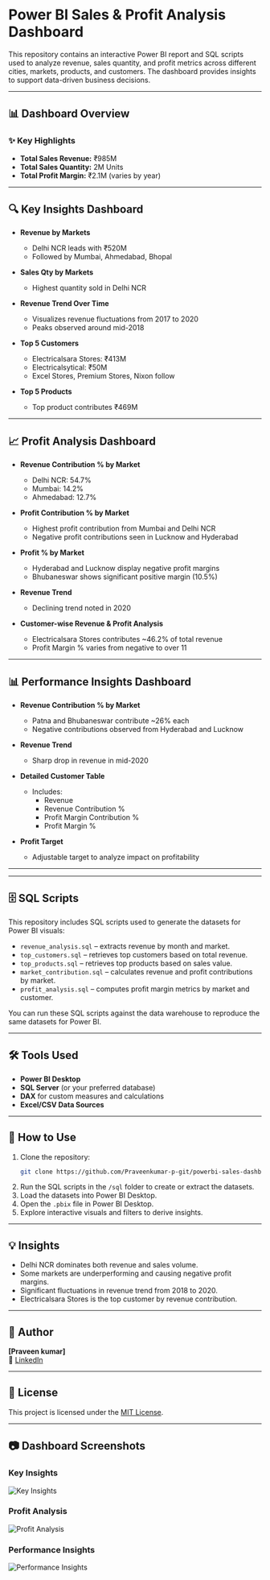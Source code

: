 # Power BI Sales & Profit Analysis Dashboard

This repository contains an interactive Power BI report and SQL scripts used to analyze revenue, sales quantity, and profit metrics across different cities, markets, products, and customers. The dashboard provides insights to support data-driven business decisions.

---

## 📊 Dashboard Overview

### ✨ Key Highlights

- **Total Sales Revenue:** ₹985M
- **Total Sales Quantity:** 2M Units
- **Total Profit Margin:** ₹2.1M (varies by year)

---

## 🔍 Key Insights Dashboard

- **Revenue by Markets**
  - Delhi NCR leads with ₹520M
  - Followed by Mumbai, Ahmedabad, Bhopal

- **Sales Qty by Markets**
  - Highest quantity sold in Delhi NCR

- **Revenue Trend Over Time**
  - Visualizes revenue fluctuations from 2017 to 2020
  - Peaks observed around mid-2018

- **Top 5 Customers**
  - Electricalsara Stores: ₹413M
  - Electricalsytical: ₹50M
  - Excel Stores, Premium Stores, Nixon follow

- **Top 5 Products**
  - Top product contributes ₹469M

---

## 📈 Profit Analysis Dashboard

- **Revenue Contribution % by Market**
  - Delhi NCR: 54.7%
  - Mumbai: 14.2%
  - Ahmedabad: 12.7%

- **Profit Contribution % by Market**
  - Highest profit contribution from Mumbai and Delhi NCR
  - Negative profit contributions seen in Lucknow and Hyderabad

- **Profit % by Market**
  - Hyderabad and Lucknow display negative profit margins
  - Bhubaneswar shows significant positive margin (10.5%)

- **Revenue Trend**
  - Declining trend noted in 2020

- **Customer-wise Revenue & Profit Analysis**
  - Electricalsara Stores contributes ~46.2% of total revenue
  - Profit Margin % varies from negative to over 11

---

## 📊 Performance Insights Dashboard

- **Revenue Contribution % by Market**
  - Patna and Bhubaneswar contribute ~26% each
  - Negative contributions observed from Hyderabad and Lucknow

- **Revenue Trend**
  - Sharp drop in revenue in mid-2020

- **Detailed Customer Table**
  - Includes:
    - Revenue
    - Revenue Contribution %
    - Profit Margin Contribution %
    - Profit Margin %

- **Profit Target**
  - Adjustable target to analyze impact on profitability


---


---

## 🗄️ SQL Scripts

This repository includes SQL scripts used to generate the datasets for Power BI visuals:

- `revenue_analysis.sql` – extracts revenue by month and market.
- `top_customers.sql` – retrieves top customers based on total revenue.
- `top_products.sql` – retrieves top products based on sales value.
- `market_contribution.sql` – calculates revenue and profit contributions by market.
- `profit_analysis.sql` – computes profit margin metrics by market and customer.

You can run these SQL scripts against the data warehouse to reproduce the same datasets for Power BI.

---

## 🛠️ Tools Used

- **Power BI Desktop**
- **SQL Server** (or your preferred database)
- **DAX** for custom measures and calculations
- **Excel/CSV Data Sources**

---

## 🚀 How to Use

1. Clone the repository:
    ```bash
    git clone https://github.com/Praveenkumar-p-git/powerbi-sales-dashboard.git
    ```
2. Run the SQL scripts in the `/sql` folder to create or extract the datasets.
3. Load the datasets into Power BI Desktop.
4. Open the `.pbix` file in Power BI Desktop.
5. Explore interactive visuals and filters to derive insights.

---

## 💡 Insights

- Delhi NCR dominates both revenue and sales volume.
- Some markets are underperforming and causing negative profit margins.
- Significant fluctuations in revenue trend from 2018 to 2020.
- Electricalsara Stores is the top customer by revenue contribution.

---

## 👤 Author

  **[Praveen kumar]**  
🔗 [LinkedIn](https://linkedin.com/in/itzpraveen)

---

## 📜 License

This project is licensed under the [MIT License](LICENSE).

---

## 📷 Dashboard Screenshots

### Key Insights
![Key Insights](./Key%20Insights.png)

### Profit Analysis
![Profit Analysis](./Profit%20Analysis.png)

### Performance Insights
![Performance Insights](./Performance%20Insights.png)



